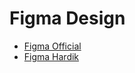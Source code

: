 # Figma Design

- [Figma Official](https://www.figma.com/file/GEbIDuBIxyiylUPMOeBGyS/ZETA-ZNS?type=design&node-id=160-358&mode=design&t=p0KrToHknvsWkf7y-0)
- [Figma Hardik](https://www.figma.com/file/N94rRpj0bvGCfRs56wZ4Z2/ZNS_hardik?type=design&node-id=0%3A1&mode=design&t=O5JMDd47uVKKOaVG-1)
